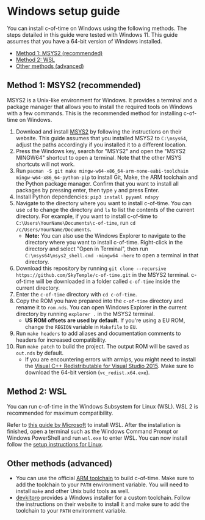 # Windows setup guide

You can install c-of-time on Windows using the following methods. The steps detailed in this guide were tested with Windows 11. This guide assumes that you have a 64-bit version of Windows installed.

- [Method 1: MSYS2 (recommended)](#method-1-msys2-recommended)
- [Method 2: WSL](#method-2-wsl)
- [Other methods (advanced)](#other-methods-advanced)

## Method 1: MSYS2 (recommended)

MSYS2 is a Unix-like environment for Windows. It provides a terminal and a package manager that allows you to install the required tools on Windows with a few commands. This is the recommended method for installing c-of-time on Windows.

1. Download and install [MSYS2](https://www.msys2.org/wiki/MSYS2-installation/) by following the instructions on their website. This guide assumes that you installed MSYS2 to `C:\msys64`, adjust the paths accordingly if you installed it to a different location.
2. Press the Windows key, search for "MSYS2" and open the "MSYS2 MINGW64" shortcut to open a terminal. Note that the other MSYS shortcuts will not work.
3. Run `pacman -S git make mingw-w64-x86_64-arm-none-eabi-toolchain mingw-w64-x86_64-python-pip` to install Git, Make, the ARM toolchain and the Python package manager. Confirm that you want to install all packages by pressing enter, then type `y` and press Enter.
4. Install Python dependencies: `pip3 install pyyaml ndspy`
5. Navigate to the directory where you want to install c-of-time. You can use `cd` to change the directory and `ls` to list the contents of the current directory. For example, if you want to install c-of-time to `C:\Users\YourName\Documents\c-of-time`, run `cd /c/Users/YourName/Documents`.
    - **Note:** You can also use the Windows Explorer to navigate to the directory where you want to install c-of-time. Right-click in the directory and select "Open in Terminal", then run `C:\msys64\msys2_shell.cmd -mingw64 -here` to open a terminal in that directory.
6. Download this repository by running `git clone --recursive https://github.com/SkyTemple/c-of-time.git` in the MSYS2 terminal. c-of-time will be downloaded in a folder called `c-of-time` inside the current directory.
7. Enter the `c-of-time` directory with `cd c-of-time`.
8. Copy the ROM you have prepared into the `c-of-time` directory and rename it to `rom.nds`. You can open Windows Explorer in the current directory by running `explorer .` in the MSYS2 terminal.
    - **US ROM offsets are used by default.** If you're using a EU ROM, change the `REGION` variable in `Makefile` to `EU`.
9. Run `make headers` to add aliases and documentation comments to headers for increased compatibility.
10. Run `make patch` to build the project. The output ROM will be saved as `out.nds` by default.
    - If you are encountering errors with armips, you might need to install the [Visual C++ Redistributable for Visual Studio 2015](https://www.microsoft.com/en-US/download/details.aspx?id=48145). Make sure to download the 64-bit version (`vc_redist.x64.exe`).

## Method 2: WSL

You can run c-of-time in the Windows Subsystem for Linux (WSL). WSL 2 is recommended for maximum compatibility.

Refer to [this guide by Microsoft](https://learn.microsoft.com/en-us/windows/wsl/install) to install WSL. After the installation is finished, open a terminal such as the Windows Command Prompt or Windows PowerShell and run `wsl.exe` to enter WSL. You can now install follow the [setup instructions for Linux](./install_linux.md).

## Other methods (advanced)

- You can use the official [ARM toolchain](https://developer.arm.com/downloads/-/arm-gnu-toolchain-downloads) to build c-of-time. Make sure to add the toolchain to your `PATH` environment variable. You will need to install `make` and other Unix build tools as well.
- [devkitpro](https://devkitpro.org/wiki/Getting_Started) provides a Windows installer for a custom toolchain. Follow the instructions on their website to install it and make sure to add the toolchain to your `PATH` environment variable.
